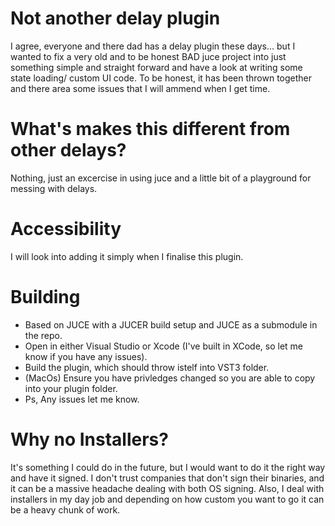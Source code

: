 # Not another delay plugin

I agree, everyone and there dad has a delay plugin these days... but I wanted to fix a very old and to be honest BAD juce project into just something simple and straight forward and have a look at writing some state loading/ custom UI code. To be honest, it has been thrown together and there area some issues that I will ammend when I get time.

# What's makes this different from other delays?

Nothing, just an excercise in using juce and a little bit of a playground for messing with delays.

# Accessibility

I will look into adding it simply when I finalise this plugin.

# Building

- Based on JUCE with a JUCER build setup and JUCE as a submodule in the repo.
- Open in either Visual Studio or Xcode (I've built in XCode, so let me know if you have any issues).
- Build the plugin, which should throw istelf into VST3 folder.
- (MacOs) Ensure you have privledges changed so you are able to copy into your plugin folder.
- Ps, Any issues let me know.

# Why no Installers?

It's something I could do in the future, but I would want to do it the right way and have it signed. I don't trust companies that don't sign their binaries, and it can be a massive headache dealing with both OS signing. Also, I deal with installers in my day job and depending on how custom you want to go it can be a heavy chunk of work. 
